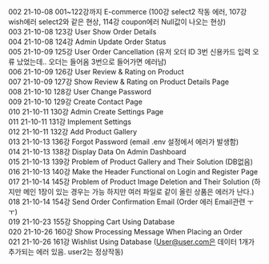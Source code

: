 002 21-10-08 001~122강까지 E-commerce (100강 select2 작동 에러, 107강 wish에러 select2와 같은 현상, 114강 coupon에러 Null값이 나오는 현상)  
003 21-10-08 123강 User Show Order Details  
004 21-10-08 124강 Admin Update Order Status  
005 21-10-09 125강 User Order Cancellation (유저 오더 ID 3번 신용카드 입력 오류 났었는데.. 오더는 들어옴 3번으로 들어가면 에러남)  
006 21-10-09 126강 User Review & Rating on Product  
007 21-10-09 127강 Show Review & Rating on Product Details Page  
008 21-10-10 128강 User Change Password  
009 21-10-10 129강 Create Contact Page  
010 21-10-11 130강 Admin Create Settings Page  
011 21-10-11 131강 Implement Settings  
012 21-10-11 132강 Add Product Gallery  
013 21-10-13 136강 Forgot Password (email .env 설정에서 에러가 발생함)   
014 21-10-13 138강 Display Data On Admin Dashboard  
015 21-10-13 139강 Problem of Product Gallery and Their Solution (DB없음)  
016 21-10-13 140강 Make the Header Functional on Login and Register Page  
017 21-10-14 145강 Problem of Product Image Deletion and Their Solution (하지만 메인 1장이 있는 경우는 가능 하지만 여러 파일로 같이 올린 상품은 에러가 난다.)  
018 21-10-14 154강 Send Order Confirmation Email (Order 에러 Email관련 ㅜㅜ)  
019 21-10-23 155강 Shopping Cart Using Database  
020 21-10-26 160강 Show Processing Message When Placing an Order  
021 21-10-26 161강 Wishlist Using Database (User@user.com은 데이터 1개가 추가되는 에러 있음. user2는 정상작동)  
 

